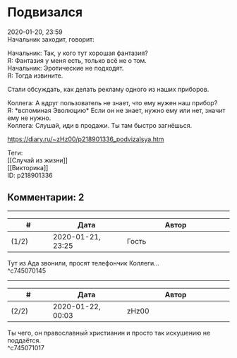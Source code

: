 Подвизался
==========

  
2020-01-20, 23:59  
 Начальник заходит, говорит:   
   
 Начальник: Так, у кого тут хорошая фантазия?   
 Я: Фантазия у меня есть, только всё не о том.   
 Начальник: Эротические не подходят.   
 Я: Тогда извините.   
   
 Стали обсуждать, как делать рекламу одного из наших приборов.   
   
 Коллега: А вдруг пользователь не знает, что ему нужен наш прибор?   
 Я: \*вспоминая Эволюцию\* Если он не знает, нужно ему или нет, значит ему не нужно.   
 Коллега: Слушай, иди в продажи. Ты там быстро загнёшься.   
  
<https://diary.ru/~zHz00/p218901336_podvizalsya.htm>  
  
Теги:  
[[Случай из жизни]]  
[[Викторика]]  
ID: p218901336  


Комментарии: 2
--------------

  


---



|         #         |              Дата              |                     Автор                     |           ID           |
| --- | --- | --- | --- |
| (1/2) | 2020-01-21, 23:25 | Гость | c745070145 |

  
 Тут из Ада звонили, просят телефончик Коллеги...   
 ^c745070145

---



|         #         |              Дата              |                     Автор                     |           ID           |
| --- | --- | --- | --- |
| (2/2) | 2020-01-22, 00:03 | zHz00 | c745071017 |

  
 Ты чего, он православный христианин и просто так искушению не поддаётся.   
 ^c745071017